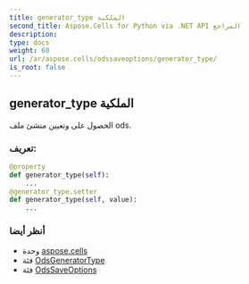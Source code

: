 ```yaml
---
title: generator_type الملكية
second_title: Aspose.Cells for Python via .NET API المراجع
description:
type: docs
weight: 60
url: /ar/aspose.cells/odssaveoptions/generator_type/
is_root: false
---
```

##  generator_type الملكية

الحصول على وتعيين منشئ ملف ods.
###  تعريف:
```python
@property
def generator_type(self):
    ...
@generator_type.setter
def generator_type(self, value):
    ...
```

###  أنظر أيضا
* وحدة [aspose.cells](../../)
* فئة [OdsGeneratorType](/cells/python-net/ar/aspose.cells.ods/odsgeneratortype)
* فئة [OdsSaveOptions](/cells/python-net/ar/aspose.cells/odssaveoptions)
